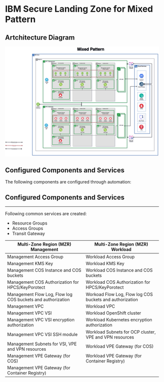 # IBM Secure Landing Zone for Mixed Pattern

## Artchitecture Diagram

<img src="../images/patterns/mixed-pattern.png">

## Configured Components and Services

The following components are configured through automation:

## Configured Components and Services
----------------------------------------------------------------
Following common services are created:

- Resource Groups
- Access Groups
- Transit Gateway

| Multi-Zone Region (MZR) Management| Multi-Zone Region (MZR) Workload |
| --------------------------------- |--------------------------------- |
|Management Access Group            |Workload Access Group |
|Management KMS Key                 | Workload KMS Key |
|Management COS Instance and COS buckets | Workload COS Instance and COS buckets |
|Management COS Authorization for HPCS/KeyPorotect | Workload COS Authorization for HPCS/KeyPorotect |
|Management Flow Log, Flow log COS buckets and authorization | Workoad Flow Log, Flow log COS buckets and authorization |
|Management VPC | Workload VPC |
|Management VPC VSI | Workload OpenShift cluster |
|Management VPC VSI encryption authorization | Workload Kubernetes encryption authorization |
|Management VPC VSI SSH module | Workload Subnets for OCP cluster, VPE and VPN resources |
|Management Subnets for VSI, VPE and VPN resources | Workload VPE Gateway (for COS) |
|Management VPE Gateway (for COS) | Workload VPE Gateway (for Container Registry) |
|Management VPE Gateway (for Container Registry) |   |
